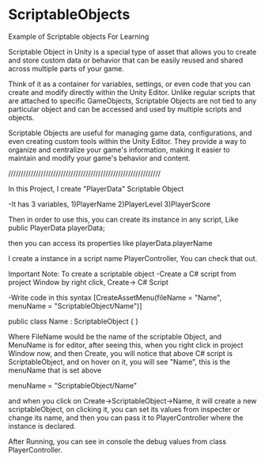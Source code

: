 # ScriptableObjects
 Example of Scriptable objects For Learning

Scriptable Object in Unity is a special type of asset that allows you to create and store custom data or behavior that can be easily reused and shared across multiple parts of your game.

Think of it as a container for variables, settings, or even code that you can create and modify directly within the Unity Editor. Unlike regular scripts that are attached to specific GameObjects, Scriptable Objects are not tied to any particular object and can be accessed and used by multiple scripts and objects.

Scriptable Objects are useful for managing game data, configurations, and even creating custom tools within the Unity Editor. They provide a way to organize and centralize your game's information, making it easier to maintain and modify your game's behavior and content.

/////////////////////////////////////////////////////////////

 In this Project, I create "PlayerData" Scriptable Object

 -It has 3 variables, 
 1)PlayerName 
 2)PlayerLevel
 3)PlayerScore

 Then in order to use this, you can create its instance in any script, Like
 public PlayerData playerData;

 then you can access its properties like
 playerData.playerName

 I create a instance in a script name PlayerController, You can check that out.

 Important Note: To create a scriptable object
 -Create a C# script from project Window by right click, Create-> C# Script

 -Write code in this syntax
[CreateAssetMenu(fileName = "Name", menuName = "ScriptableObject/Name")]

public class Name : ScriptableObject
{
}

Where FileName would be the name of the scriptable Object, and
MenuName is for editor, after seeing this, when you right click in project Window now, and then Create, you will notice that above C# script is ScriptableObject, and on hover on it, you will see "Name", this is the menuName that is set above

menuName = "ScriptableObject/Name"

and when you click on Create->ScriptableObject->Name, it will create a new scriptableObject, on clicking it, you can set its values from inspecter or change its name, and then you can pass it to PlayerController where the instance is declared.

After Running, you can see in console the debug values from class PlayerController.
